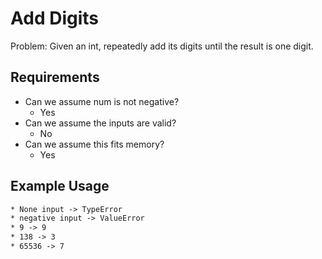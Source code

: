 # Add Digits

Problem: Given an int, repeatedly add its digits until the result is one digit.

## Requirements

- Can we assume num is not negative?
  - Yes
- Can we assume the inputs are valid?
  - No
- Can we assume this fits memory?
  - Yes

## Example Usage

```txt
* None input -> TypeError
* negative input -> ValueError
* 9 -> 9
* 138 -> 3
* 65536 -> 7
```
